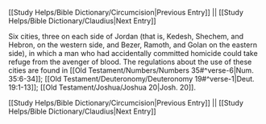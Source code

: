 [[Study Helps/Bible Dictionary/Circumcision|Previous Entry]]  ||  [[Study Helps/Bible Dictionary/Claudius|Next Entry]]

 Six cities, three on each side of Jordan (that is, Kedesh, Shechem, and Hebron, on the western side, and Bezer, Ramoth, and Golan on the eastern side), in which a man who had accidentally committed homicide could take refuge from the avenger of blood. The regulations about the use of these cities are found in [[Old Testament/Numbers/Numbers 35#^verse-6|Num. 35:6-34]]; [[Old Testament/Deuteronomy/Deuteronomy 19#^verse-1|Deut. 19:1-13]]; [[Old Testament/Joshua/Joshua 20|Josh. 20]].

[[Study Helps/Bible Dictionary/Circumcision|Previous Entry]]  ||  [[Study Helps/Bible Dictionary/Claudius|Next Entry]]